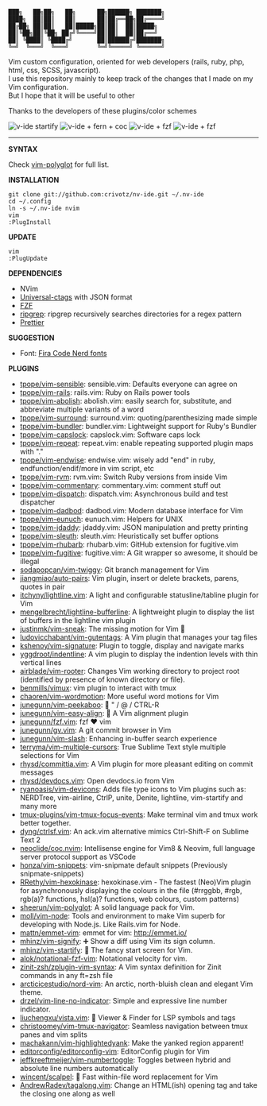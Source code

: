     ███╗   ██╗██╗   ██╗      ██╗██████╗ ███████╗  
    ████╗  ██║██║   ██║      ██║██╔══██╗██╔════╝  
    ██╔██╗ ██║██║   ██║█████╗██║██║  ██║█████╗  
    ██║╚██╗██║╚██╗ ██╔╝╚════╝██║██║  ██║██╔══╝  
    ██║ ╚████║ ╚████╔╝       ██║██████╔╝███████╗  
    ╚═╝  ╚═══╝  ╚═══╝        ╚═╝╚═════╝ ╚══════╝  

Vim custom configuration, oriented for web developers (rails, ruby, php, html, css, SCSS, javascript).  
I use this repository mainly to keep track of the changes that I made on my Vim configuration.  
But I hope that it will be useful to other

Thanks to the developers of these plugins/color schemes

![v-ide startify](https://raw.githubusercontent.com/crivotz/nv-ide/master/screenshots/v-ide_screenshot.png)
![v-ide + fern + coc](https://raw.githubusercontent.com/crivotz/nv-ide/master/screenshots/v-ide_screenshot_1.png)
![v-ide + fzf ](https://raw.githubusercontent.com/crivotz/nv-ide/master/screenshots/v-ide_screenshot_2.png)
![v-ide + fzf ](https://raw.githubusercontent.com/crivotz/nv-ide/master/screenshots/v-ide_screenshot_3.png)

---

**SYNTAX**

Check [vim-polyglot](https://github.com/sheerun/vim-polyglot) for full list.  

**INSTALLATION**
```console
git clone git://github.com:crivotz/nv-ide.git ~/.nv-ide
cd ~/.config
ln -s ~/.nv-ide nvim
vim
:PlugInstall
```
**UPDATE**
```console
vim
:PlugUpdate
```
**DEPENDENCIES**

* NVim
* [Universal-ctags](https://github.com/universal-ctags/ctags) with JSON format
* [FZF](https://github.com/junegunn/fzf)
* [ripgrep](https://github.com/BurntSushi/ripgrep): ripgrep recursively searches directories for a regex pattern  
* [Prettier](https://prettier.io)

**SUGGESTION**

* Font: [Fira Code Nerd fonts](https://github.com/ryanoasis/nerd-fonts)

**PLUGINS**  

* [tpope/vim-sensible](https://github.com/tpope/vim-sensible): sensible.vim: Defaults everyone can agree on  
* [tpope/vim-rails](https://github.com/tpope/vim-rails): rails.vim: Ruby on Rails power tools  
* [tpope/vim-abolish](https://github.com/tpope/vim-abolish): abolish.vim: easily search for, substitute, and abbreviate multiple variants of a word  
* [tpope/vim-surround](https://github.com/tpope/vim-surround): surround.vim: quoting/parenthesizing made simple  
* [tpope/vim-bundler](https://github.com/tpope/vim-bundler): bundler.vim: Lightweight support for Ruby's Bundler  
* [tpope/vim-capslock](https://github.com/tpope/vim-capslock): capslock.vim: Software caps lock  
* [tpope/vim-repeat](https://github.com/tpope/vim-repeat): repeat.vim: enable repeating supported plugin maps with "."  
* [tpope/vim-endwise](https://github.com/tpope/vim-endwise): endwise.vim: wisely add "end" in ruby, endfunction/endif/more in vim script, etc  
* [tpope/vim-rvm](https://github.com/tpope/vim-rvm): rvm.vim: Switch Ruby versions from inside Vim  
* [tpope/vim-commentary](https://github.com/tpope/vim-commentary): commentary.vim: comment stuff out  
* [tpope/vim-dispatch](https://github.com/tpope/vim-dispatch): dispatch.vim: Asynchronous build and test dispatcher  
* [tpope/vim-dadbod](https://github.com/tpope/vim-dadbod): dadbod.vim: Modern database interface for Vim  
* [tpope/vim-eunuch](https://github.com/tpope/vim-eunuch): eunuch.vim: Helpers for UNIX  
* [tpope/vim-jdaddy](https://github.com/tpope/vim-jdaddy): jdaddy.vim: JSON manipulation and pretty printing  
* [tpope/vim-sleuth](https://github.com/tpope/vim-sleuth): sleuth.vim: Heuristically set buffer options  
* [tpope/vim-rhubarb](https://github.com/tpope/vim-rhubarb): rhubarb.vim: GitHub extension for fugitive.vim  
* [tpope/vim-fugitive](https://github.com/tpope/vim-fugitive): fugitive.vim: A Git wrapper so awesome, it should be illegal  
* [sodapopcan/vim-twiggy](https://github.com/sodapopcan/vim-twiggy): Git branch management for Vim  
* [jiangmiao/auto-pairs](https://github.com/jiangmiao/auto-pairs): Vim plugin, insert or delete brackets, parens, quotes in pair  
* [itchyny/lightline.vim](https://github.com/itchyny/lightline.vim): A light and configurable statusline/tabline plugin for Vim  
* [mengelbrecht/lightline-bufferline](https://github.com/mengelbrecht/lightline-bufferline): A lightweight plugin to display the list of buffers in the lightline vim plugin  
* [justinmk/vim-sneak](https://github.com/justinmk/vim-sneak): The missing motion for Vim 👟  
* [ludovicchabant/vim-gutentags](https://github.com/ludovicchabant/vim-gutentags): A Vim plugin that manages your tag files  
* [kshenoy/vim-signature](https://github.com/kshenoy/vim-signature): Plugin to toggle, display and navigate marks  
* [yggdroot/indentline](https://github.com/yggdroot/indentline): A vim plugin to display the indention levels with thin vertical lines  
* [airblade/vim-rooter](https://github.com/airblade/vim-rooter): Changes Vim working directory to project root (identified by presence of known directory or file).  
* [benmills/vimux](https://github.com/benmills/vimux): vim plugin to interact with tmux  
* [chaoren/vim-wordmotion](https://github.com/chaoren/vim-wordmotion): More useful word motions for Vim  
* [junegunn/vim-peekaboo](https://github.com/junegunn/vim-peekaboo): 👀 " / @ / CTRL-R  
* [junegunn/vim-easy-align](https://github.com/junegunn/vim-easy-align): 🌻 A Vim alignment plugin  
* [junegunn/fzf.vim](https://github.com/junegunn/fzf.vim): fzf ❤️ vim  
* [junegunn/gv.vim](https://github.com/junegunn/gv.vim): A git commit browser in Vim  
* [junegunn/vim-slash](https://github.com/junegunn/vim-slash): Enhancing in-buffer search experience  
* [terryma/vim-multiple-cursors](https://github.com/terryma/vim-multiple-cursors): True Sublime Text style multiple selections for Vim  
* [rhysd/committia.vim](https://github.com/rhysd/committia.vim): A Vim plugin for more pleasant editing on commit messages  
* [rhysd/devdocs.vim](https://github.com/rhysd/devdocs.vim): Open devdocs.io from Vim  
* [ryanoasis/vim-devicons](https://github.com/ryanoasis/vim-devicons): Adds file type icons to Vim plugins such as: NERDTree, vim-airline, CtrlP, unite, Denite, lightline, vim-startify and many more  
* [tmux-plugins/vim-tmux-focus-events](https://github.com/tmux-plugins/vim-tmux-focus-events): Make terminal vim and tmux work better together.  
* [dyng/ctrlsf.vim](https://github.com/dyng/ctrlsf.vim): An ack.vim alternative mimics Ctrl-Shift-F on Sublime Text 2  
* [neoclide/coc.nvim](https://github.com/neoclide/coc.nvim): Intellisense engine for Vim8 & Neovim, full language server protocol support as VSCode  
* [honza/vim-snippets](https://github.com/honza/vim-snippets): vim-snipmate default snippets (Previously snipmate-snippets)  
* [RRethy/vim-hexokinase](https://github.com/RRethy/vim-hexokinase): hexokinase.vim - The fastest (Neo)Vim plugin for asynchronously displaying the colours in the file (#rrggbb, #rgb, rgb(a)? functions, hsl(a)? functions, web colours, custom patterns)  
* [sheerun/vim-polyglot](https://github.com/sheerun/vim-polyglot): A solid language pack for Vim.  
* [moll/vim-node](https://github.com/moll/vim-node): Tools and environment to make Vim superb for developing with Node.js. Like Rails.vim for Node.  
* [mattn/emmet-vim](https://github.com/mattn/emmet-vim): emmet for vim: http://emmet.io/  
* [mhinz/vim-signify](https://github.com/mhinz/vim-signify): ➕ Show a diff using Vim its sign column.  
* [mhinz/vim-startify](https://github.com/mhinz/vim-startify): 🔗 The fancy start screen for Vim.  
* [alok/notational-fzf-vim](https://github.com/alok/notational-fzf-vim): Notational velocity for vim.  
* [zinit-zsh/zplugin-vim-syntax](https://github.com/zinit-zsh/zplugin-vim-syntax): A Vim syntax definition for Zinit commands in any ft=zsh file  
* [arcticicestudio/nord-vim](https://github.com/arcticicestudio/nord-vim): An arctic, north-bluish clean and elegant Vim theme.  
* [drzel/vim-line-no-indicator](https://github.com/drzel/vim-line-no-indicator): Simple and expressive line number indicator.  
* [liuchengxu/vista.vim](https://github.com/liuchengxu/vista.vim): 🌵 Viewer & Finder for LSP symbols and tags  
* [christoomey/vim-tmux-navigator](https://github.com/christoomey/vim-tmux-navigator): Seamless navigation between tmux panes and vim splits  
* [machakann/vim-highlightedyank](https://github.com/machakann/vim-highlightedyank): Make the yanked region apparent!  
* [editorconfig/editorconfig-vim](https://github.com/editorconfig/editorconfig-vim): EditorConfig plugin for Vim  
* [jeffkreeftmeijer/vim-numbertoggle](https://github.com/jeffkreeftmeijer/vim-numbertoggle): Toggles between hybrid and absolute line numbers automatically  
* [wincent/scalpel](https://github.com/wincent/scalpel): 🔪 Fast within-file word replacement for Vim  
* [AndrewRadev/tagalong.vim](https://github.com/AndrewRadev/tagalong.vim): Change an HTML(ish) opening tag and take the closing one along as well  

